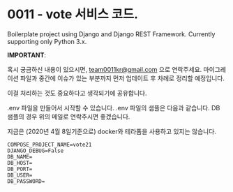 # 0011 - vote 서비스 코드. 


Boilerplate project using Django and Django REST Framework.
Currently supporting only Python 3.x.

**IMPORTANT**:

혹시 궁금하신 내용이 있으시면, team0011kr@gmail.com 으로 연락주세요. 
마이그레이션 파일과 중간에 이슈가 있는 부분까지 먼저 업데이트 후 차례로 정리할 예정입니다.

이걸 처리하는 것도 중요하다고 생각되기에 공유합니다. 

.env 파일을 만들어서 시작할 수 있습니다. 
.env 파일의 샘플은 다음과 같습니다. DB 샘플의 경우 위의 메일로 연락주시면 좋겠습니다. 

지금은 (2020년 4월 8일기준으로) docker와 테라폼을 사용하고 있지는 않습니다.

```
COMPOSE_PROJECT_NAME=vote21
DJANGO_DEBUG=False
DB_NAME=
DB_HOST=
DB_PORT=
DB_USER=
DB_PASSWORD=
```